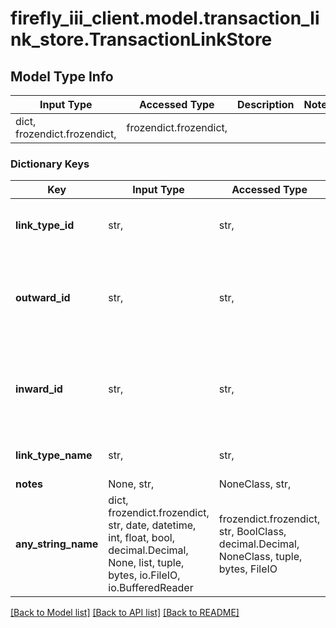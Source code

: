 # firefly_iii_client.model.transaction_link_store.TransactionLinkStore

## Model Type Info
Input Type | Accessed Type | Description | Notes
------------ | ------------- | ------------- | -------------
dict, frozendict.frozendict,  | frozendict.frozendict,  |  | 

### Dictionary Keys
Key | Input Type | Accessed Type | Description | Notes
------------ | ------------- | ------------- | ------------- | -------------
**link_type_id** | str,  | str,  | The link type ID to use. You can also use the link_type_name field. | 
**outward_id** | str,  | str,  | The outward transaction transaction_journal_id for the link. This becomes the &#x27;pays for&#x27; transaction of the set. | 
**inward_id** | str,  | str,  | The inward transaction transaction_journal_id for the link. This becomes the &#x27;is paid by&#x27; transaction of the set. | 
**link_type_name** | str,  | str,  | The link type name to use. You can also use the link_type_id field. | [optional] 
**notes** | None, str,  | NoneClass, str,  | Optional. Some notes. | [optional] 
**any_string_name** | dict, frozendict.frozendict, str, date, datetime, int, float, bool, decimal.Decimal, None, list, tuple, bytes, io.FileIO, io.BufferedReader | frozendict.frozendict, str, BoolClass, decimal.Decimal, NoneClass, tuple, bytes, FileIO | any string name can be used but the value must be the correct type | [optional]

[[Back to Model list]](../../README.md#documentation-for-models) [[Back to API list]](../../README.md#documentation-for-api-endpoints) [[Back to README]](../../README.md)

